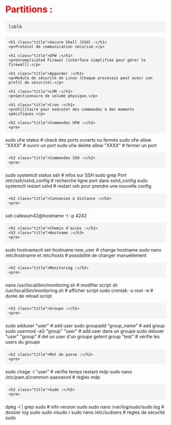 <!DOCTYPE html>
<html lang="fr">
<head>
    <meta charset="UTF-8">
    <meta name="viewport" content="width=device-width, initial-scale=1.0">
    <title>Documentation Système</title>
    <style>
        .title {
            color: red;
            font-weight: bold;
        }
        pre {
            background-color: #f4f4f4;
            padding: 10px;
            border-radius: 5px;
        }
    </style>
</head>
<body>
    <h1 class="title">Partitions :</h1>
    <pre>lsblk</pre>

    <h1 class="title">Secure Shell (SSH) :</h1>
    <p>Protocol de communication sécurisé.</p>

    <h1 class="title">UFW :</h1>
    <p>Uncomplicated Firewal (interface simplifiée pour gérer le firewall).</p>

    <h1 class="title">Apparmor :</h1>
    <p>Module de sécurité de Linux (Chaque processus peut avoir son profil de sécurité).</p>

    <h1 class="title">LVM :</h1>
    <p>Gestionnaire de volume physique.</p>

    <h1 class="title">Cron :</h1>
    <p>Utilitaire pour exécuter des commandes à des moments spécifiques.</p>

    <h2 class="title">Commandes UFW :</h2>
    <pre>
sudo ufw status           # check des ports ouverts ou fermés
sudo ufw allow "XXXX"     # ouvrir un port
sudo ufw delete allow "XXXX"  # fermer un port
    </pre>

    <h2 class="title">Commandes SSH :</h2>
    <pre>
sudo systemctl status ssh       # infos sur SSH
sudo grep Port /etc/ssh/sshd_config  # recherche ligne port dans sshd_config
sudo systemctl restart sshd     # restart ssh pour prendre une nouvelle config
    </pre>

    <h2 class="title">Connexion à distance :</h2>
    <pre>
ssh calleaum42@hostname -I -p 4242
    </pre>

    <h2 class="title">Chemin d'accès :</h2>
    <h3 class="title">Hostname :</h3>
    <pre>
sudo hostnamectl set-hostname new_user   # change hostname
sudo nano /etc/hostname et /etc/hosts    # possibilité de changer manuellement
    </pre>

    <h2 class="title">Monitoring :</h2>
    <pre>
nano /usr/local/bin/monitoring.sh   # modifier script
sh /usr/local/bin/monitoring.sh     # afficher script
sudo crontab -u root -e             # durée de reload script
    </pre>

    <h2 class="title">Groupe :</h2>
    <pre>
sudo adduser "user"         # add user
sudo groupadd "group_name"  # add group
sudo usermod -aG "group" "user"   # add user dans un groupe
sudo deluser "user" "group"      # del un user d'un groupe
getent group "test"         # vérifie les users du groupe
    </pre>

    <h2 class="title">Mot de passe :</h2>
    <pre>
sudo chage -l "user"      # vérifie temps restant mdp
sudo nano /etc/pam.d/common-password    # règles mdp
    </pre>

    <h2 class="title">Sudo :</h2>
    <pre>
dpkg -l | grep sudo            # info version sudo
sudo nano /var/log/sudo/sudo.log    # dossier log sudo
sudo visudo / sudo nano /etc/sudoers  # règles de sécurité sudo
    </pre>
</body>
</html>




